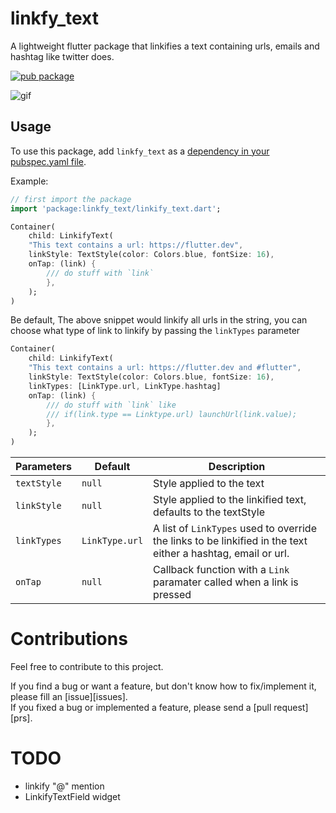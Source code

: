 # linkfy_text

A lightweight flutter package that linkifies a text containing urls, emails and hashtag like twitter does.

[![pub package](https://img.shields.io/pub/v/linkfy_text.svg)](https://pub.dev/packages/linkfy_text)

![gif](https://github.com/Iamstanlee/linkfy_text/blob/main/ezgif.com-gif-maker.gif)

## Usage

To use this package, add `linkfy_text` as a [dependency in your pubspec.yaml file](https://pub.dev/packages/linkfy_text/).

Example:

```dart
// first import the package
import 'package:linkfy_text/linkify_text.dart';

Container(
    child: LinkifyText(
    "This text contains a url: https://flutter.dev",
    linkStyle: TextStyle(color: Colors.blue, fontSize: 16),
    onTap: (link) {
        /// do stuff with `link`
        },
    );
)
```

Be default, The above snippet would linkify all urls in the string, you can choose what type of link to linkify by passing the `linkTypes` parameter

```dart
Container(
    child: LinkifyText(
    "This text contains a url: https://flutter.dev and #flutter",
    linkStyle: TextStyle(color: Colors.blue, fontSize: 16),
    linkTypes: [LinkType.url, LinkType.hashtag]
    onTap: (link) {
        /// do stuff with `link` like
        /// if(link.type == Linktype.url) launchUrl(link.value);
        },
    );
)
```

| Parameters  | Default        | Description                                                                                                  |
| ----------- | -------------- | ------------------------------------------------------------------------------------------------------------ |
| `textStyle` | `null`         | Style applied to the text                                                                                    |
| `linkStyle` | `null`         | Style applied to the linkified text, defaults to the textStyle                                               |
| `linkTypes` | `LinkType.url` | A list of `LinkTypes` used to override the links to be linkified in the text either a hashtag, email or url. |
| `onTap`     | `null`         | Callback function with a `Link` paramater called when a link is pressed                                      |

# Contributions

Feel free to contribute to this project.

If you find a bug or want a feature, but don't know how to fix/implement it, please fill an [issue][issues].  
If you fixed a bug or implemented a feature, please send a [pull request][prs].

# TODO
- linkify "@" mention
- LinkifyTextField widget
